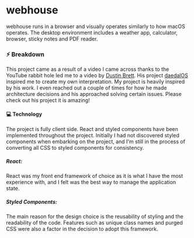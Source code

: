 # webhouse

webhouse runs in a browser and visually operates similarly to how macOS operates. The desktop environment includes a weather app, calculator, browser, sticky notes and PDF reader. 

### ⚡️ Breakdown

This project came as a result of a video I came across thanks to the YouTube rabbit hole led me to a video by [Dustin Brett](https://www.youtube.com/c/DustinBrett). His project [daedalOS](https://github.com/DustinBrett/daedalOS) inspired me to create my own interpretation. My project is heavily inspired by his work. I even reached out a couple of times for how he made architecture decisions and his approached solving certain issues. Please check out his project it is amazing!

#### :computer: Technology

The project is fully client side. React and styled components have been implemented throughout the project. Initially I had not discovered styled components when embarking on the project, and I'm still in the process of converting all CSS to styled components for consistency. 

##### React:
React was my front end framework of choice as it is what I have the most experience with, and I felt was the best way to manage the application state. 
##### Styled Components:
The main reason for the design choice is the reusability of styling and the readability of the code. Features such as unique class names and purged CSS were also a factor in the decision to adopt this framework. 

